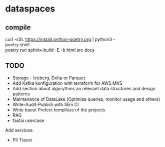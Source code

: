 # dataspaces  

## compile  
curl -sSL https://install.python-poetry.org | python3 -  
poetry shell  
poetry run sphinx-build -E -b html src docs


## TODO
- Storage - Iceberg, Delta or Parquet
- Add Kafka konfiguration with terraform for AWS MKS
- Add section about algorythms an relevant data structures and design patterns
- Maintanance of DataLake (Optimize queries, monitor usage and others)
- Write-Audit-Publish with Slim CI
- Write baout Prefect templitize of the projects
- RAG
- fastai usercase

Add services:
- PII Tracer 